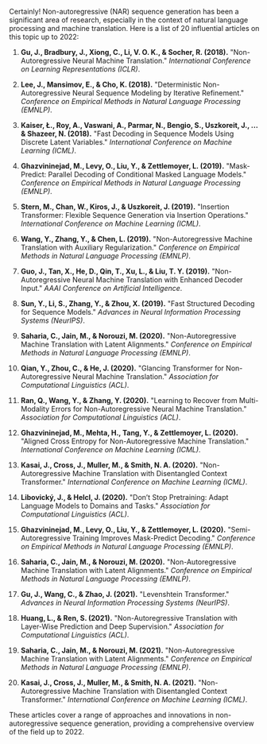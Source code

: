 Certainly! Non-autoregressive (NAR) sequence generation has been a significant area of research, especially in the context of natural language processing and machine translation. Here is a list of 20 influential articles on this topic up to 2022:

1. **Gu, J., Bradbury, J., Xiong, C., Li, V. O. K., & Socher, R. (2018).** "Non-Autoregressive Neural Machine Translation." *International Conference on Learning Representations (ICLR)*.
   
2. **Lee, J., Mansimov, E., & Cho, K. (2018).** "Deterministic Non-Autoregressive Neural Sequence Modeling by Iterative Refinement." *Conference on Empirical Methods in Natural Language Processing (EMNLP)*.

3. **Kaiser, Ł., Roy, A., Vaswani, A., Parmar, N., Bengio, S., Uszkoreit, J., ... & Shazeer, N. (2018).** "Fast Decoding in Sequence Models Using Discrete Latent Variables." *International Conference on Machine Learning (ICML)*.

4. **Ghazvininejad, M., Levy, O., Liu, Y., & Zettlemoyer, L. (2019).** "Mask-Predict: Parallel Decoding of Conditional Masked Language Models." *Conference on Empirical Methods in Natural Language Processing (EMNLP)*.

5. **Stern, M., Chan, W., Kiros, J., & Uszkoreit, J. (2019).** "Insertion Transformer: Flexible Sequence Generation via Insertion Operations." *International Conference on Machine Learning (ICML)*.

6. **Wang, Y., Zhang, Y., & Chen, L. (2019).** "Non-Autoregressive Machine Translation with Auxiliary Regularization." *Conference on Empirical Methods in Natural Language Processing (EMNLP)*.

7. **Guo, J., Tan, X., He, D., Qin, T., Xu, L., & Liu, T. Y. (2019).** "Non-Autoregressive Neural Machine Translation with Enhanced Decoder Input." *AAAI Conference on Artificial Intelligence*.

8. **Sun, Y., Li, S., Zhang, Y., & Zhou, X. (2019).** "Fast Structured Decoding for Sequence Models." *Advances in Neural Information Processing Systems (NeurIPS)*.

9. **Saharia, C., Jain, M., & Norouzi, M. (2020).** "Non-Autoregressive Machine Translation with Latent Alignments." *Conference on Empirical Methods in Natural Language Processing (EMNLP)*.

10. **Qian, Y., Zhou, C., & He, J. (2020).** "Glancing Transformer for Non-Autoregressive Neural Machine Translation." *Association for Computational Linguistics (ACL)*.

11. **Ran, Q., Wang, Y., & Zhang, Y. (2020).** "Learning to Recover from Multi-Modality Errors for Non-Autoregressive Neural Machine Translation." *Association for Computational Linguistics (ACL)*.

12. **Ghazvininejad, M., Mehta, H., Tang, Y., & Zettlemoyer, L. (2020).** "Aligned Cross Entropy for Non-Autoregressive Machine Translation." *International Conference on Machine Learning (ICML)*.

13. **Kasai, J., Cross, J., Muller, M., & Smith, N. A. (2020).** "Non-Autoregressive Machine Translation with Disentangled Context Transformer." *International Conference on Machine Learning (ICML)*.

14. **Libovický, J., & Helcl, J. (2020).** "Don’t Stop Pretraining: Adapt Language Models to Domains and Tasks." *Association for Computational Linguistics (ACL)*.

15. **Ghazvininejad, M., Levy, O., Liu, Y., & Zettlemoyer, L. (2020).** "Semi-Autoregressive Training Improves Mask-Predict Decoding." *Conference on Empirical Methods in Natural Language Processing (EMNLP)*.

16. **Saharia, C., Jain, M., & Norouzi, M. (2020).** "Non-Autoregressive Machine Translation with Latent Alignments." *Conference on Empirical Methods in Natural Language Processing (EMNLP)*.

17. **Gu, J., Wang, C., & Zhao, J. (2021).** "Levenshtein Transformer." *Advances in Neural Information Processing Systems (NeurIPS)*.

18. **Huang, L., & Ren, S. (2021).** "Non-Autoregressive Translation with Layer-Wise Prediction and Deep Supervision." *Association for Computational Linguistics (ACL)*.

19. **Saharia, C., Jain, M., & Norouzi, M. (2021).** "Non-Autoregressive Machine Translation with Latent Alignments." *Conference on Empirical Methods in Natural Language Processing (EMNLP)*.

20. **Kasai, J., Cross, J., Muller, M., & Smith, N. A. (2021).** "Non-Autoregressive Machine Translation with Disentangled Context Transformer." *International Conference on Machine Learning (ICML)*.

These articles cover a range of approaches and innovations in non-autoregressive sequence generation, providing a comprehensive overview of the field up to 2022.